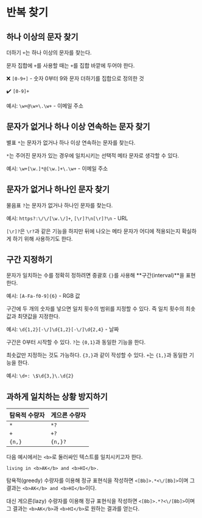 # 반복 찾기

## 하나 이상의 문자 찾기

더하기 `+`는 하나 이상의 문자를 찾는다.

문자 집합에 `+`를 사용할 때는 `+`를 집합 바깥에 두어야 한다.

❌ `[0-9+]` - 숫자 0부터 9와 문자 더하기를 집합으로 정의한 것

:heavy_check_mark: `[0-9]+`

예시: `\w+@\w+\.\w+` - 이메일 주소

## 문자가 없거나 하나 이상 연속하는 문자 찾기

별표 `*`는 문자가 없거나 하나 이상 연속하는 문자를 찾는다.

`*`는 주어진 문자가 있는 경우에 일치시키는 선택적 메타 문자로 생각할 수 있다.

예시: `\w+[\w.]*@[\w.]+\.\w+` - 이메일 주소

## 문자가 없거나 하나인 문자 찾기

물음표 `?`는 문자가 없거나 하나인 문자를 찾는다.

예시: `https?:\/\/[\w.\/]+`, `[\r]?\n[\r]?\n` - URL

`[\r]?`은 `\r?`과 같은 기능을 하지만 뒤에 나오는 메타 문자가 어디에 적용되는지 확실하게 하기 위해 사용하기도 한다.

## 구간 지정하기

문자가 일치하는 수를 정확히 정하려면 중괄호 `{}`를 사용해 **구간(interval)**을 표현한다.

예시: `[A-Fa-f0-9]{6}` - RGB 값

구간에 두 개의 숫자를 넣으면 일치 횟수의 범위를 지정할 수 있다. 즉 일치 횟수의 최솟값과 최댓값을 지정한다.

예시: `\d{1,2}[-\/]\d{1,2}[-\/]\d{2,4}` - 날짜

구간은 0부터 시작할 수 있다. `?`는 `{0,1}`과 동일한 기능을 한다.

최솟값만 지정하는 것도 가능하다. `{3,}`과 같이 작성할 수 있다. `+`는 `{1,}`과 동일한 기능을 한다.

예시: `\d+: \$\d{3,}\.\d{2}`

## 과하게 일치하는 상황 방지하기

| 탐욕적 수량자 | 게으른 수량자 |
| ------------- | ------------- |
| `*`           | `*?`          |
| `+`           | `+?`          |
| `{n,}`        | `{n,}?`       |

다음 예시에서는 `<b>`로 둘러싸인 텍스트를 일치시키고자 한다.

```
living in <b>AK</b> and <b>HI</b>.
```

탐욕적(greedy) 수량자를 이용해 정규 표현식을 작성하면 `<[Bb]>.*<\/[Bb]>`이며 그 결과는 `<b>AK</b> and <b>HI</b>`이다.

대신 게으른(lazy) 수량자를 이용해 정규 표현식을 작성하면 `<[Bb]>.*?<\/[Bb]>`이며 그 결과는 `<b>AK</b>`과 `<b>HI</b>`로 원하는 결과를 얻는다.